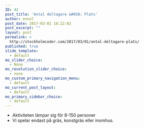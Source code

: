 ```yaml
---
ID: 42
post_title: 'Antal deltagare &#038; Plats'
author: ennol
post_date: 2017-03-01 16:22:02
post_excerpt: ""
layout: post
permalink: >
  http://stockholmcoder.com/2017/03/01/antal-deltagare-plats/
published: true
slide_template:
  - default
mo_slider_choice:
  - None
mo_revolution_slider_choice:
  - none
mo_custom_primary_navigation_menu:
  - default
mo_current_post_layout:
  - default
mo_primary_sidebar_choice:
  - default
---
```

<ul>
 	<li>Aktiviteten lämpar sig för 8-150 personer</li>
 	<li>Vi spelar endast på gräs, konstgräs eller inomhus.</li>
</ul>